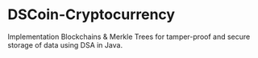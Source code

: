 # DSCoin-Cryptocurrency
Implementation Blockchains &amp; Merkle Trees for tamper-proof and secure storage of data using DSA in Java.
